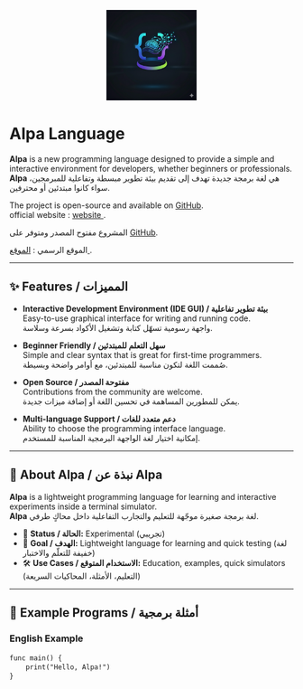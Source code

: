 <p align="center">
    <img src="vscode-alpa/images/icon.png" alt="Alpa Logo" width="160" />
    <br />
</p>



# Alpa Language

**Alpa** is a new programming language designed to provide a simple and interactive environment for developers, whether beginners or professionals.  
**Alpa** هي لغة برمجة جديدة تهدف إلى تقديم بيئة تطوير مبسطة وتفاعلية للمبرمجين، سواء كانوا مبتدئين أو محترفين.  

The project is open-source and available on [GitHub](https://github.com/ahmed-eldesoky284/Alpa-Language).  
official website : [ website ](https://ahmed-eldesoky284.github.io/Alpa-Language/).  

المشروع مفتوح المصدر ومتوفر على [GitHub](https://github.com/ahmed-eldesoky284/Alpa-Language).
 
الموقع الرسمي : [ الموقع ](https://ahmed-eldesoky284.github.io/Alpa-Language/). 
 

---

## ✨ Features / المميزات

- **Interactive Development Environment (IDE GUI) / بيئة تطوير تفاعلية**  
  Easy-to-use graphical interface for writing and running code.  
  واجهة رسومية تسهّل كتابة وتشغيل الأكواد بسرعة وسلاسة.  

- **Beginner Friendly / سهل التعلم للمبتدئين**  
  Simple and clear syntax that is great for first-time programmers.  
  صُممت اللغة لتكون مناسبة للمبتدئين، مع أوامر واضحة وبسيطة.  

- **Open Source / مفتوحة المصدر**  
  Contributions from the community are welcome.  
  يمكن للمطورين المساهمة في تحسين اللغة أو إضافة ميزات جديدة.  

- **Multi-language Support / دعم متعدد للغات**  
  Ability to choose the programming interface language.  
  إمكانية اختيار لغة الواجهة البرمجية المناسبة للمستخدم.  

---

## 📖 About Alpa / نبذة عن Alpa

**Alpa** is a lightweight programming language for learning and interactive experiments inside a terminal simulator.  
**Alpa** لغة برمجة صغيرة موجّهة للتعليم والتجارب التفاعلية داخل محاكٍ طرفي.  

- 🧪 **Status / الحالة:** Experimental (تجريبي)  
- 🎯 **Goal / الهدف:** Lightweight language for learning and quick testing (لغة خفيفة للتعلّم والاختبار)  
- 🛠️ **Use Cases / الاستخدام المتوقع:** Education, examples, quick simulators (التعليم، الأمثلة، المحاكيات السريعة)  

---

## 📝 Example Programs / أمثلة برمجية

### English Example

```alpa
func main() {
    print("Hello, Alpa!")
}
```




